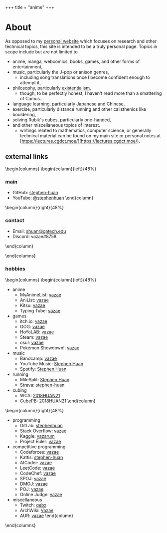 +++
title = "anime"
+++

# About

As opposed to my [personal website](https://cgdct.moe/) which focuses
on research and other technical topics, this site is intended to be a
truly personal page. Topics in scope include but are not limited to
- anime, manga, webcomics, books, games, and other forms of entertainment,
- music, particularly the J-pop or anison genres,
  - including song translations once I become confident enough to attempt it,
- philosophy, particularly
  [existentialism](https://plato.stanford.edu/entries/existentialism/),
  - though, to be perfectly honest, I haven't
    read more than a smattering of Camus...
- language learning, particularly Japanese and Chinese,
- exercise, particularly distance running
  and other calisthenics like bouldering,
- solving Rubik's cubes, particularly one-handed,
- and other miscellaneous topics of interest.
  - writings related to mathematics, computer science, or generally
    technical material can be found on my main site or personal notes
    at [https://lectures.cgdct.moe/](https://lectures.cgdct.moe/).

## external links

\begin{columns}
\begin{column}{left}{48%}
### main

- GitHub: [stephen-huan](https://github.com/stephen-huan)
- YouTube: [@stephenhuan](https://www.youtube.com/@stephenhuan)
\end{column}

\begin{column}{right}{48%}
### contact

- Email: [shuan@gatech.edu](mailto:shuan@gatech.edu)
- Discord: vazae#8758

\end{column}

\end{columns}

### hobbies

\begin{columns}
\begin{column}{left}{48%}
- anime
  - MyAnimeList: [vazae](https://myanimelist.net/profile/vazae)
  - AniList: [vazae](https://anilist.co/user/vazae)
  - Kitsu: [vazae](https://kitsu.io/users/698769)
  - Typing Tube: [vazae](https://typing-tube.net/user/10177)
- games
  - itch.io: [vazae](https://vazae.itch.io)
  - GOG: [vazae](https://www.gog.com/u/vazae)
  - HoYoLAB:
    [vazae](https://www.hoyolab.com/accountCenter/postList?id=144916597)
  - Steam:
    [vazae](https://steamcommunity.com/profiles/76561198310840168)
  - osu!:
    [vazae](https://osu.ppy.sh/users/16557719)
  - Pokémon Showdown!: [vazae](https://pokemonshowdown.com/users/vazae)
- music
  - Bandcamp: [vazae](https://bandcamp.com/vazae/following/)
  - YouTube Music:
    [Stephen Huan](https://music.youtube.com/channel/UC3adQ7hzj_Ug2dr4KQp8V_w)
  - Spotify:
    [Stephen Huan](https://open.spotify.com/user/usw6j16jbqhh30z35h89g9rpt)
- running
  - MileSplit:
    [Stephen Huan](https://va.milesplit.com/athletes/7390832-stephen-huan)
  - Strava: [stephen-huan](https://www.strava.com/athletes/stephen-huan)
- cubing
  - WCA: [2018HUAN21](https://www.worldcubeassociation.org/persons/2018HUAN21)
  - CubePB:
    [2018HUAN21](https://cubepb.com/i/view?id=630&expand=0&type=user)
\end{column}

\begin{column}{right}{48%}
- programming
  - GitLab: [stephenhuan](https://gitlab.com/stephenhuan)
  - Stack Overflow: [vazae](https://stackoverflow.com/users/6689149/vazae)
  - Kaggle: [vazarum](https://www.kaggle.com/vazarum)
  - Project Euler: [vazae](https://projecteuler.net/profile/vazae.png)
- competitive programming
  - Codeforces: [vazae](https://codeforces.com/profile/vazae)
  - Kattis: [stephen-huan](https://open.kattis.com/users/stephen-huan)
  - AtCoder: [vazae](https://atcoder.jp/users/vazae)
  - LeetCode: [vazae](https://leetcode.com/vazae/)
  - CodeChef: [vazae](https://www.codechef.com/users/vazae)
  - SPOJ: [vazae](https://www.spoj.com/users/vazae/)
  - DMOJ: [vazae](https://dmoj.ca/user/vazae)
  - POJ: [vazae](http://poj.org/userstatus?user_id=vazae)
  - Online Judge:
    [vazae](https://onlinejudge.org/index.php?option=com_onlinejudge&Itemid=8&page=show_authorstats&userid=1109202)
- miscellaneous
  - Twitch: [qebx](https://www.twitch.tv/qebx)
  - ArchWiki: [Vazae](https://wiki.archlinux.org/title/User:Vazae)
  - AUR: [vazae](https://aur.archlinux.org/account/vazae)
\end{column}

\end{columns}

